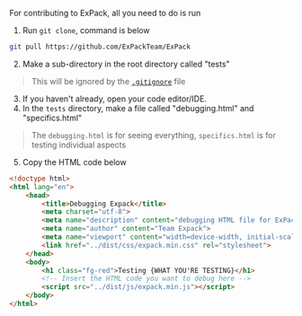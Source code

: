 For contributing to ExPack, all you need to do is run
1. Run `git clone`, command is below
```bash
git pull https://github.com/ExPackTeam/ExPack
```
2. Make a sub-directory in the root directory called "tests"
> This will be ignored by the [`.gitignore`](https://github.com/ExPackTeam/ExPack/blob/development/.gitignore) file
3. If you haven't already, open your code editor/IDE.
4. In the `tests` directory, make a file called "debugging.html" and "specifics.html"
> The `debugging.html` is for seeing everything, `specifics.html` is for testing individual aspects
5. Copy the HTML code below
```html
<!doctype html>
<html lang="en">
    <head>
        <title>Debugging Expack</title>
        <meta charset="utf-8">
        <meta name="description" content="debugging HTML file for ExPack">
        <meta name="author" content="Team Expack">
        <meta name="viewport" content="width=device-width, initial-scale=1.0">
        <link href="../dist/css/expack.min.css" rel="stylesheet">
    </head>
    <body>
        <h1 class="fg-red">Testing {WHAT YOU'RE TESTING}</h1>
        <!-- Insert the HTML code you want to debug here -->
        <script src="../dist/js/expack.min.js"></script>
    </body>
</html>
```